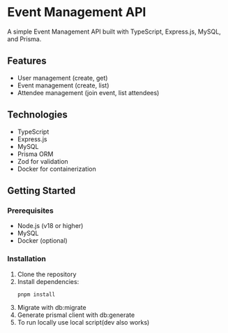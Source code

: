 # Event Management API

A simple Event Management API built with TypeScript, Express.js, MySQL, and Prisma.

## Features

- User management (create, get)
- Event management (create, list)
- Attendee management (join event, list attendees)

## Technologies

- TypeScript
- Express.js
- MySQL
- Prisma ORM
- Zod for validation
- Docker for containerization

## Getting Started

### Prerequisites

- Node.js (v18 or higher)
- MySQL
- Docker (optional)

### Installation

1. Clone the repository
2. Install dependencies:
   ```bash
   pnpm install
   ```
3. Migrate with db:migrate
4. Generate prismal client with db:generate
5. To run locally use local script(dev also works)
